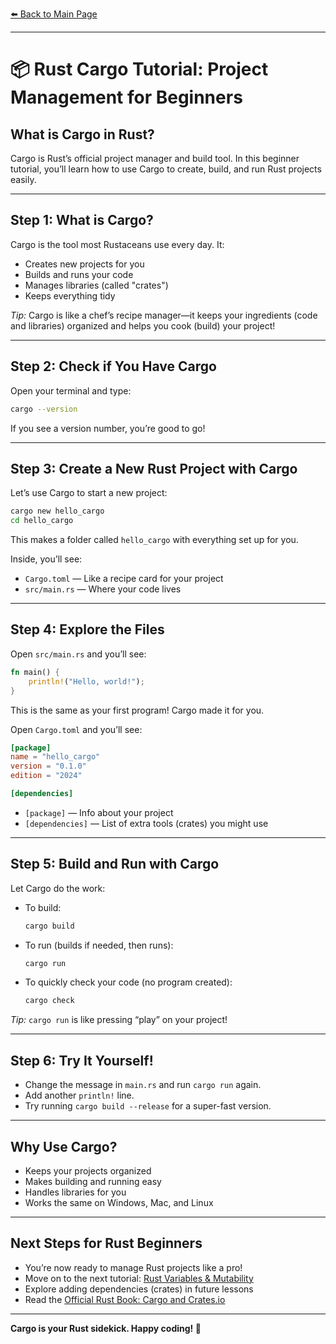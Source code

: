 <!--
Meta Description: Beginner's guide to Cargo, Rust's project manager. Learn how to create, build, and run Rust projects with Cargo. Step-by-step Rust Cargo tutorial for new Rustaceans.
-->
[⬅️ Back to Main Page](../README.md)

---

# 📦 Rust Cargo Tutorial: Project Management for Beginners

## What is Cargo in Rust?

Cargo is Rust’s official project manager and build tool. In this beginner tutorial, you’ll learn how to use Cargo to create, build, and run Rust projects easily.

---

## Step 1: What is Cargo?

Cargo is the tool most Rustaceans use every day. It:
- Creates new projects for you
- Builds and runs your code
- Manages libraries (called "crates")
- Keeps everything tidy

*Tip:* Cargo is like a chef’s recipe manager—it keeps your ingredients (code and libraries) organized and helps you cook (build) your project!

---

## Step 2: Check if You Have Cargo

Open your terminal and type:
```sh
cargo --version
```
If you see a version number, you’re good to go!

---

## Step 3: Create a New Rust Project with Cargo

Let’s use Cargo to start a new project:
```sh
cargo new hello_cargo
cd hello_cargo
```
This makes a folder called `hello_cargo` with everything set up for you.

Inside, you’ll see:
- `Cargo.toml` — Like a recipe card for your project
- `src/main.rs` — Where your code lives

---

## Step 4: Explore the Files

Open `src/main.rs` and you’ll see:
```rust
fn main() {
    println!("Hello, world!");
}
```
This is the same as your first program! Cargo made it for you.

Open `Cargo.toml` and you’ll see:
```toml
[package]
name = "hello_cargo"
version = "0.1.0"
edition = "2024"

[dependencies]
```
- `[package]` — Info about your project
- `[dependencies]` — List of extra tools (crates) you might use

---

## Step 5: Build and Run with Cargo

Let Cargo do the work:
- To build:
  ```sh
  cargo build
  ```
- To run (builds if needed, then runs):
  ```sh
  cargo run
  ```
- To quickly check your code (no program created):
  ```sh
  cargo check
  ```

*Tip:* `cargo run` is like pressing “play” on your project!

---

## Step 6: Try It Yourself!

- Change the message in `main.rs` and run `cargo run` again.
- Add another `println!` line.
- Try running `cargo build --release` for a super-fast version.

---

## Why Use Cargo?

- Keeps your projects organized
- Makes building and running easy
- Handles libraries for you
- Works the same on Windows, Mac, and Linux

---

## Next Steps for Rust Beginners

- You’re now ready to manage Rust projects like a pro!
- Move on to the next tutorial: [Rust Variables & Mutability](../05-variables-mutability/README.md)
- Explore adding dependencies (crates) in future lessons
- Read the [Official Rust Book: Cargo and Crates.io](https://doc.rust-lang.org/book/ch01-03-hello-cargo.html)

---

**Cargo is your Rust sidekick. Happy coding! 🦀**
